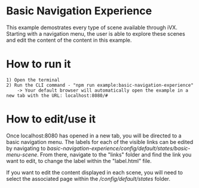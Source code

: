 # Basic Navigation Experience

This example demostrates every type of scene available through iVX. Starting with a navigation menu, the user is able to explore these scenes and edit the content of the content in this example.

# How to run it

    1) Open the terminal
    2) Run the CLI command - "npm run example:basic-navigation-experience"
        -> Your default browser will automatically open the example in a new tab with the URL: localhost:8080/# 

# How to edit/use it

Once localhost:8080 has opened in a new tab, you will be directed to a basic navigation menu.  The labels for each of the visible links can be edited by navigating to *basic-navigation-experience/config/default/states/basic-menu-scene*.  From there, navigate to the "links" folder and find the link you want to edit, to change the label within the "label.html" file.

If you want to edit the content displayed in each scene, you will need to select the associated page within the */config/default/states* folder. 